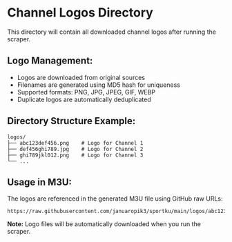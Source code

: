 # Channel Logos Directory

This directory will contain all downloaded channel logos after running the scraper.

## Logo Management:

- Logos are downloaded from original sources
- Filenames are generated using MD5 hash for uniqueness
- Supported formats: PNG, JPG, JPEG, GIF, WEBP
- Duplicate logos are automatically deduplicated

## Directory Structure Example:

```
logos/
├── abc123def456.png    # Logo for Channel 1
├── def456ghi789.jpg    # Logo for Channel 2  
├── ghi789jkl012.png    # Logo for Channel 3
└── ...
```

## Usage in M3U:

The logos are referenced in the generated M3U file using GitHub raw URLs:
```
https://raw.githubusercontent.com/januaropik3/sportku/main/logos/abc123def456.png
```

**Note:** Logo files will be automatically downloaded when you run the scraper.